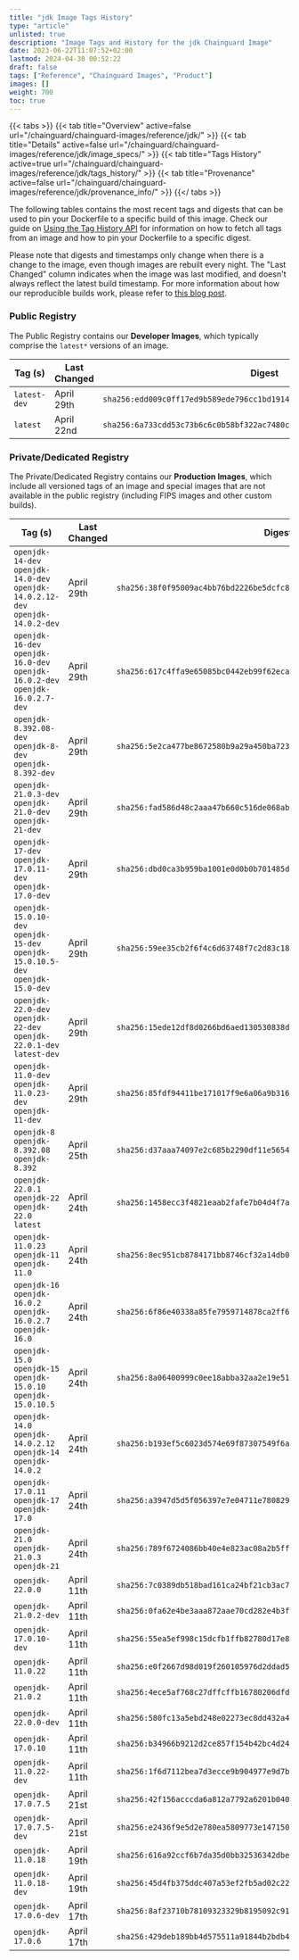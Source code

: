 ```yaml
---
title: "jdk Image Tags History"
type: "article"
unlisted: true
description: "Image Tags and History for the jdk Chainguard Image"
date: 2023-06-22T11:07:52+02:00
lastmod: 2024-04-30 00:52:22
draft: false
tags: ["Reference", "Chainguard Images", "Product"]
images: []
weight: 700
toc: true
---
```


{{< tabs >}}
{{< tab title="Overview" active=false url="/chainguard/chainguard-images/reference/jdk/" >}}
{{< tab title="Details" active=false url="/chainguard/chainguard-images/reference/jdk/image_specs/" >}}
{{< tab title="Tags History" active=true url="/chainguard/chainguard-images/reference/jdk/tags_history/" >}}
{{< tab title="Provenance" active=false url="/chainguard/chainguard-images/reference/jdk/provenance_info/" >}}
{{</ tabs >}}

The following tables contains the most recent tags and digests that can be used to pin your Dockerfile to a specific build of this image. Check our guide on [Using the Tag History API](/chainguard/chainguard-images/using-the-tag-history-api/) for information on how to fetch all tags from an image and how to pin your Dockerfile to a specific digest.

Please note that digests and timestamps only change when there is a change to the image, even though images are rebuilt every night. The "Last Changed" column indicates when the image was last modified, and doesn't always reflect the latest build timestamp. For more information about how our reproducible builds work, please refer to [this blog post](https://www.chainguard.dev/unchained/reproducing-chainguards-reproducible-image-builds).

### Public Registry
The Public Registry contains our **Developer Images**, which typically comprise the `latest*` versions of an image.

| Tag (s)       | Last Changed | Digest                                                                    |
|---------------|--------------|---------------------------------------------------------------------------|
|  `latest-dev` | April 29th   | `sha256:edd009c0ff17ed9b589ede796cc1bd19149fb3b3f275e0357ab684f9685ac10e` |
|  `latest`     | April 22nd   | `sha256:6a733cdd53c73b6c6c0b58bf322ac7480c38e9271d277bb141debaa9f4ec066d` |


### Private/Dedicated Registry
The Private/Dedicated Registry contains our **Production Images**, which include all versioned tags of an image and special images that are not available in the public registry (including FIPS images and other custom builds).

| Tag (s)                                                                            | Last Changed | Digest                                                                    |
|------------------------------------------------------------------------------------|--------------|---------------------------------------------------------------------------|
|  `openjdk-14-dev` `openjdk-14.0-dev` `openjdk-14.0.2.12-dev` `openjdk-14.0.2-dev`  | April 29th   | `sha256:38f0f95009ac4bb76bd2226be5dcfc89263d668b1b1e617e05a411ecebb03b75` |
|  `openjdk-16-dev` `openjdk-16.0-dev` `openjdk-16.0.2-dev` `openjdk-16.0.2.7-dev`   | April 29th   | `sha256:617c4ffa9e65085bc0442eb99f62eca5249240fadf997672b17ba983fdde6cab` |
|  `openjdk-8.392.08-dev` `openjdk-8-dev` `openjdk-8.392-dev`                        | April 29th   | `sha256:5e2ca477be8672580b9a29a450ba7237d2efe220f76216384b8c5c61d289d4e9` |
|  `openjdk-21.0.3-dev` `openjdk-21.0-dev` `openjdk-21-dev`                          | April 29th   | `sha256:fad586d48c2aaa47b660c516de068ab2c6f8e7ec13d0188bf9bd84429e0b0453` |
|  `openjdk-17-dev` `openjdk-17.0.11-dev` `openjdk-17.0-dev`                         | April 29th   | `sha256:dbd0ca3b959ba1001e0d0b0b701485d9286f78a8caf7c6a1e720efb6d93da7b3` |
|  `openjdk-15.0.10-dev` `openjdk-15-dev` `openjdk-15.0.10.5-dev` `openjdk-15.0-dev` | April 29th   | `sha256:59ee35cb2f6f4c6d63748f7c2d83c189e84aa0b4e0088e1c7dd9fc2dc4913f21` |
|  `openjdk-22.0-dev` `openjdk-22-dev` `openjdk-22.0.1-dev` `latest-dev`             | April 29th   | `sha256:15ede12df8d0266bd6aed130530838daf3ffde500a20255b74dc2eeede786d18` |
|  `openjdk-11.0-dev` `openjdk-11.0.23-dev` `openjdk-11-dev`                         | April 29th   | `sha256:85fdf94411be171017f9e6a06a9b31608753e6ac8b5e9457d6bfbbfece52b1ea` |
|  `openjdk-8` `openjdk-8.392.08` `openjdk-8.392`                                    | April 25th   | `sha256:d37aaa74097e2c685b2290df11e565429cc44e82f8bed01857412ab0e032d2ee` |
|  `openjdk-22.0.1` `openjdk-22` `openjdk-22.0` `latest`                             | April 24th   | `sha256:1458ecc3f4821eaab2fafe7b04d4f7a030e5e20ee2251cf5a6698b236add7930` |
|  `openjdk-11.0.23` `openjdk-11` `openjdk-11.0`                                     | April 24th   | `sha256:8ec951cb8784171bb8746cf32a14db041bcafd0093f60da1704b2a9de52f3137` |
|  `openjdk-16` `openjdk-16.0.2` `openjdk-16.0.2.7` `openjdk-16.0`                   | April 24th   | `sha256:6f86e40338a85fe7959714878ca2ff67dbea0b3e40afe6ce23ed7ec0fc2f8f8a` |
|  `openjdk-15.0` `openjdk-15` `openjdk-15.0.10` `openjdk-15.0.10.5`                 | April 24th   | `sha256:8a06400999c0ee18abba32aa2e19e5149ea256e1b044e0a3826aac22b1e72eed` |
|  `openjdk-14.0` `openjdk-14.0.2.12` `openjdk-14` `openjdk-14.0.2`                  | April 24th   | `sha256:b193ef5c6023d574e69f87307549f6a113a7947e7b178edb4302a5823c6f6cef` |
|  `openjdk-17.0.11` `openjdk-17` `openjdk-17.0`                                     | April 24th   | `sha256:a3947d5d5f056397e7e04711e780829ae55330e6ee8194c5096fef77df8594e5` |
|  `openjdk-21.0` `openjdk-21.0.3` `openjdk-21`                                      | April 24th   | `sha256:789f6724086bb40e4e823ac08a2b5ff6aef7bd85c36f7abddd6f8edacf8baed4` |
|  `openjdk-22.0.0`                                                                  | April 11th   | `sha256:7c0389db518bad161ca24bf21cb3ac79f7e724168847035994cc3a49c518a31a` |
|  `openjdk-21.0.2-dev`                                                              | April 11th   | `sha256:0fa62e4be3aaa872aae70cd282e4b3f3bbfba68b9c746c472c68fccdcb403a03` |
|  `openjdk-17.0.10-dev`                                                             | April 11th   | `sha256:55ea5ef998c15dcfb1ffb82780d17e89f68f8f0c65b1a96ff71ce71220589926` |
|  `openjdk-11.0.22`                                                                 | April 11th   | `sha256:e0f2667d98d019f260105976d2ddad5eeebda2cdd66299bd43212707062354d8` |
|  `openjdk-21.0.2`                                                                  | April 11th   | `sha256:4ece5af768c27dffcffb16780206dfdcd4b45c7edc682250d1b498cb2267d30c` |
|  `openjdk-22.0.0-dev`                                                              | April 11th   | `sha256:580fc13a5ebd248e02273ec8dd432a490813ce8eb45005e0fde8dd05f6ae38d6` |
|  `openjdk-17.0.10`                                                                 | April 11th   | `sha256:b34966b9212d2ce857f154b42bc4d242e0f46a68fb175a4b24d0dbdaafc6bf8b` |
|  `openjdk-11.0.22-dev`                                                             | April 11th   | `sha256:1f6d7112bea7d3ecce9b904977e9d7b9c771a1456313b49baf7d180de6d6c7b9` |
|  `openjdk-17.0.7.5`                                                                | April 21st   | `sha256:42f156acccda6a812a7792a6201b040080865c08d8d88602c9ef7a03c1fb291d` |
|  `openjdk-17.0.7.5-dev`                                                            | April 21st   | `sha256:e2436f9e5d2e780ea5809773e14715030fe90c677badba52a4d134e649beb8c3` |
|  `openjdk-11.0.18`                                                                 | April 19th   | `sha256:616a92ccf6b7da35d0bb32536342dbe71d44aec2a8056f3eba8835d3259806e5` |
|  `openjdk-11.0.18-dev`                                                             | April 19th   | `sha256:45d4fb375ddc407a53ef2fb5ad02c22dfb49e7ce11f1dc9f265552f29c8fc467` |
|  `openjdk-17.0.6-dev`                                                              | April 17th   | `sha256:8af23710b78109323329b8195092c9185f81ed7b002f363fbd85a95ad35bf40c` |
|  `openjdk-17.0.6`                                                                  | April 17th   | `sha256:429deb189bb4d575511a91844b2bdb45e3be956b748b2756408e3be517210541` |

